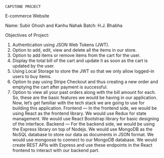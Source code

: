 	CAPSTONE PROJECT
E-commerce Website

Name: Subir Ghosh and Kanhu Nahak
Batch: H.J. Bhabha

Objectives of Project:
1. Authentication using JSON Web Tokens (JWT).
2. Option to add, edit, view and delete all the items in our store.
3. Option to add items or remove items from the cart for the user.
4. Display the total bill of the cart and update it as soon as the cart is updated by the user.
5. Using Local Storage to store the JWT so that we only allow logged-in users to buy items.
6. Option to pay using Stripe Checkout and thus creating a new order and emptying the cart after payment is successful.
7. Option to view all your past orders along with the bill amount for each.
So, these are the basic features we would be having in our application. Now, let’s get familiar with the tech stack we are going to use for building this application.
Frontend — In the frontend side, we would be using React as the frontend library. We would use Redux for state management. We would use React Bootstrap library for basic designing of the interface.
Backend — For the backend side, we would be using the Express library on top of Nodejs. We would use MongoDB as the NoSQL database to store our data as documents in JSON format. We would use mongoose to connect to our MongoDB database.
We would create REST APIs with Express and use these endpoints in the React frontend to interact with our backend part.


